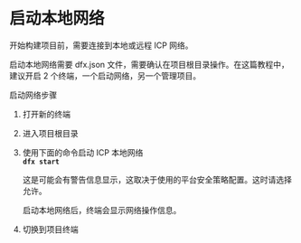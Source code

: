 # 启动本地网络



开始构建项目前，需要连接到本地或远程 ICP 网络。

启动本地网络需要 dfx.json 文件，需要确认在项目根目录操作。在这篇教程中，建议开启 2 个终端，一个启动网络，另一个管理项目。

启动网络步骤

1. 打开新的终端
2. 进入项目根目录
3. 使用下面的命令启动 ICP 本地网络  
   **`dfx start`**

   这是可能会有警告信息显示，这取决于使用的平台安全策略配置。这时请选择允许。

   启动本地网络后，终端会显示网络操作信息。

4. 切换到项目终端

